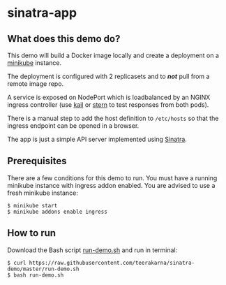 # sinatra-app

## What does this demo do?

This demo will build a Docker image locally and create a deployment on a [minikube](https://github.com/kubernetes/minikube) instance.

The deployment is configured with 2 replicasets and to ***not*** pull from a remote image repo.

A service is exposed on NodePort which is loadbalanced by an NGINX ingress controller (use [kail](https://github.com/boz/kail) or [stern](https://github.com/wercker/stern) to test responses from both pods).

There is a manual step to add the host definition to `/etc/hosts` so that the ingress endpoint can be opened in a browser.

The app is just a simple API server implemented using [Sinatra](http://sinatrarb.com/).

## Prerequisites

There are a few conditions for this demo to run. You must have a running minikube instance with ingress addon enabled. You are advised to use a fresh minikube instance:

```
$ minikube start
$ minikube addons enable ingress
```

## How to run

Download the Bash script [run-demo.sh](run-demo.sh) and run in terminal:

```
$ curl https://raw.githubusercontent.com/teerakarna/sinatra-demo/master/run-demo.sh
$ bash run-demo.sh
```
